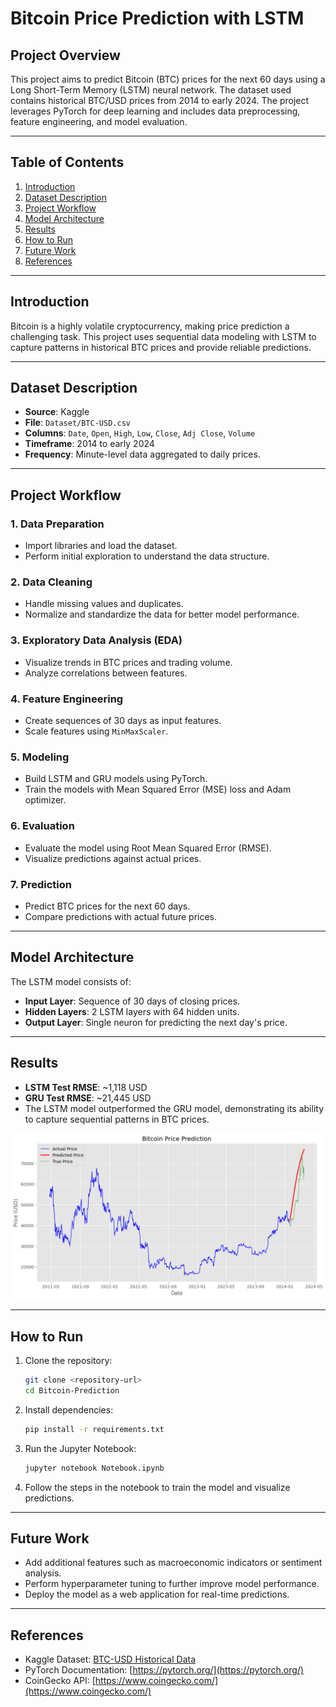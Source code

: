 # Bitcoin Price Prediction with LSTM

## Project Overview
This project aims to predict Bitcoin (BTC) prices for the next 60 days using a Long Short-Term Memory (LSTM) neural network. The dataset used contains historical BTC/USD prices from 2014 to early 2024. The project leverages PyTorch for deep learning and includes data preprocessing, feature engineering, and model evaluation.

---

## Table of Contents
1. [Introduction](#introduction)
2. [Dataset Description](#dataset-description)
3. [Project Workflow](#project-workflow)
4. [Model Architecture](#model-architecture)
5. [Results](#results)
6. [How to Run](#how-to-run)
7. [Future Work](#future-work)
8. [References](#references)

---

## Introduction
Bitcoin is a highly volatile cryptocurrency, making price prediction a challenging task. This project uses sequential data modeling with LSTM to capture patterns in historical BTC prices and provide reliable predictions.

---

## Dataset Description
- **Source**: Kaggle
- **File**: `Dataset/BTC-USD.csv`
- **Columns**: `Date`, `Open`, `High`, `Low`, `Close`, `Adj Close`, `Volume`
- **Timeframe**: 2014 to early 2024
- **Frequency**: Minute-level data aggregated to daily prices.

---

## Project Workflow
### 1. Data Preparation
- Import libraries and load the dataset.
- Perform initial exploration to understand the data structure.

### 2. Data Cleaning
- Handle missing values and duplicates.
- Normalize and standardize the data for better model performance.

### 3. Exploratory Data Analysis (EDA)
- Visualize trends in BTC prices and trading volume.
- Analyze correlations between features.

### 4. Feature Engineering
- Create sequences of 30 days as input features.
- Scale features using `MinMaxScaler`.

### 5. Modeling
- Build LSTM and GRU models using PyTorch.
- Train the models with Mean Squared Error (MSE) loss and Adam optimizer.

### 6. Evaluation
- Evaluate the model using Root Mean Squared Error (RMSE).
- Visualize predictions against actual prices.

### 7. Prediction
- Predict BTC prices for the next 60 days.
- Compare predictions with actual future prices.

---

## Model Architecture
The LSTM model consists of:
- **Input Layer**: Sequence of 30 days of closing prices.
- **Hidden Layers**: 2 LSTM layers with 64 hidden units.
- **Output Layer**: Single neuron for predicting the next day's price.

---

## Results
- **LSTM Test RMSE**: ~1,118 USD
- **GRU Test RMSE**: ~21,445 USD
- The LSTM model outperformed the GRU model, demonstrating its ability to capture sequential patterns in BTC prices.

![Bitcoin Price Prediction](output_prediction.png)

---

## How to Run
1. Clone the repository:
   ```bash
   git clone <repository-url>
   cd Bitcoin-Prediction
   ```

2. Install dependencies:
   ```bash
   pip install -r requirements.txt
   ```

3. Run the Jupyter Notebook:
   ```bash
   jupyter notebook Notebook.ipynb
   ```

4. Follow the steps in the notebook to train the model and visualize predictions.

---

## Future Work
- Add additional features such as macroeconomic indicators or sentiment analysis.
- Perform hyperparameter tuning to further improve model performance.
- Deploy the model as a web application for real-time predictions.

---

## References
- Kaggle Dataset: [BTC-USD Historical Data](https://www.kaggle.com/)
- PyTorch Documentation: [https://pytorch.org/](https://pytorch.org/)
- CoinGecko API: [https://www.coingecko.com/](https://www.coingecko.com/)